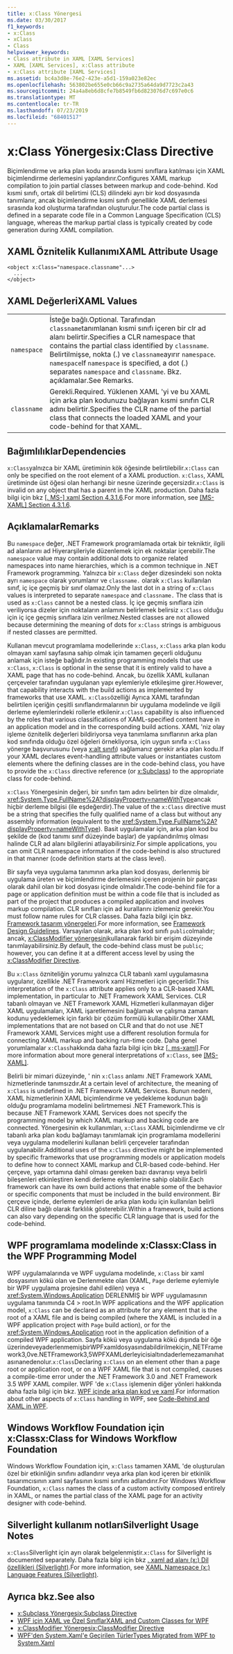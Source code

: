 ```yaml
---
title: x:Class Yönergesi
ms.date: 03/30/2017
f1_keywords:
- x:Class
- xClass
- Class
helpviewer_keywords:
- Class attribute in XAML [XAML Services]
- XAML [XAML Services], x:Class attribute
- x:Class attribute [XAML Services]
ms.assetid: bc4a3d8e-76e2-423e-a5d1-159a023e82ec
ms.openlocfilehash: 563802be655e0cb66c9a2735a64da9d7723c2a43
ms.sourcegitcommit: 24a4a8eb6d8cfe7b8549fb6d823076d7c697e0c6
ms.translationtype: MT
ms.contentlocale: tr-TR
ms.lasthandoff: 07/23/2019
ms.locfileid: "68401517"
---
```

# <a name="xclass-directive"></a><span data-ttu-id="e9c8e-102">x:Class Yönergesi</span><span class="sxs-lookup"><span data-stu-id="e9c8e-102">x:Class Directive</span></span>
<span data-ttu-id="e9c8e-103">Biçimlendirme ve arka plan kodu arasında kısmi sınıflara katılması için XAML biçimlendirme derlemesini yapılandırır.</span><span class="sxs-lookup"><span data-stu-id="e9c8e-103">Configures XAML markup compilation to join partial classes between markup and code-behind.</span></span> <span data-ttu-id="e9c8e-104">Kod kısmi sınıfı, ortak dil belirtimi (CLS) dilindeki ayrı bir kod dosyasında tanımlanır, ancak biçimlendirme kısmi sınıfı genellikle XAML derlemesi sırasında kod oluşturma tarafından oluşturulur.</span><span class="sxs-lookup"><span data-stu-id="e9c8e-104">The code partial class is defined in a separate code file in a Common Language Specification (CLS) language, whereas the markup partial class is typically created by code generation during XAML compilation.</span></span>  
  
## <a name="xaml-attribute-usage"></a><span data-ttu-id="e9c8e-105">XAML Öznitelik Kullanımı</span><span class="sxs-lookup"><span data-stu-id="e9c8e-105">XAML Attribute Usage</span></span>  
  
```  
<object x:Class="namespace.classname"...>  
  ...  
</object>  
```  
  
## <a name="xaml-values"></a><span data-ttu-id="e9c8e-106">XAML Değerleri</span><span class="sxs-lookup"><span data-stu-id="e9c8e-106">XAML Values</span></span>  
  
|||  
|-|-|  
|`namespace`|<span data-ttu-id="e9c8e-107">İsteğe bağlı.</span><span class="sxs-lookup"><span data-stu-id="e9c8e-107">Optional.</span></span> <span data-ttu-id="e9c8e-108">Tarafından `classname`tanımlanan kısmi sınıfı içeren bir clr ad alanı belirtir.</span><span class="sxs-lookup"><span data-stu-id="e9c8e-108">Specifies a CLR namespace that contains the partial class identified by `classname`.</span></span> <span data-ttu-id="e9c8e-109">Belirtilmişse, nokta (.) ve `classname`ayırır `namespace`. `namespace`</span><span class="sxs-lookup"><span data-stu-id="e9c8e-109">If `namespace` is specified, a dot (.) separates `namespace` and `classname`.</span></span> <span data-ttu-id="e9c8e-110">Bkz. açıklamalar.</span><span class="sxs-lookup"><span data-stu-id="e9c8e-110">See Remarks.</span></span>|  
|`classname`|<span data-ttu-id="e9c8e-111">Gerekli.</span><span class="sxs-lookup"><span data-stu-id="e9c8e-111">Required.</span></span> <span data-ttu-id="e9c8e-112">Yüklenen XAML 'yi ve bu XAML için arka plan kodunuzu bağlayan kısmi sınıfın CLR adını belirtir.</span><span class="sxs-lookup"><span data-stu-id="e9c8e-112">Specifies the CLR name of the partial class that connects the loaded XAML and your code-behind for that XAML.</span></span>|  
  
## <a name="dependencies"></a><span data-ttu-id="e9c8e-113">Bağımlılıklar</span><span class="sxs-lookup"><span data-stu-id="e9c8e-113">Dependencies</span></span>  
 <span data-ttu-id="e9c8e-114">`x:Class`yalnızca bir XAML üretiminin kök öğesinde belirtilebilir.</span><span class="sxs-lookup"><span data-stu-id="e9c8e-114">`x:Class` can only be specified on the root element of a XAML production.</span></span> <span data-ttu-id="e9c8e-115">`x:Class`, XAML üretiminde üst öğesi olan herhangi bir nesne üzerinde geçersizdir.</span><span class="sxs-lookup"><span data-stu-id="e9c8e-115">`x:Class` is invalid on any object that has a parent in the XAML production.</span></span> <span data-ttu-id="e9c8e-116">Daha fazla bilgi için bkz [ \[. MS-\] xaml Section 4.3.1.6](https://go.microsoft.com/fwlink/?LinkId=114525).</span><span class="sxs-lookup"><span data-stu-id="e9c8e-116">For more information, see [\[MS-XAML\] Section 4.3.1.6](https://go.microsoft.com/fwlink/?LinkId=114525).</span></span>  
  
## <a name="remarks"></a><span data-ttu-id="e9c8e-117">Açıklamalar</span><span class="sxs-lookup"><span data-stu-id="e9c8e-117">Remarks</span></span>  
 <span data-ttu-id="e9c8e-118">Bu `namespace` değer, .NET Framework programlamada ortak bir tekniktir, ilgili ad alanlarını ad Hiyerarşileriyle düzenlemek için ek noktalar içerebilir.</span><span class="sxs-lookup"><span data-stu-id="e9c8e-118">The `namespace` value may contain additional dots to organize related namespaces into name hierarchies, which is a common technique in .NET Framework programming.</span></span> <span data-ttu-id="e9c8e-119">Yalnızca bir `x:Class` değer dizesindeki son nokta ayrı `namespace` olarak yorumlanır ve `classname.` olarak `x:Class` kullanılan sınıf, iç içe geçmiş bir sınıf olamaz.</span><span class="sxs-lookup"><span data-stu-id="e9c8e-119">Only the last dot in a string of `x:Class` values is interpreted to separate `namespace` and `classname.` The class that is used as `x:Class` cannot be a nested class.</span></span> <span data-ttu-id="e9c8e-120">İç içe geçmiş sınıflara izin veriliyorsa dizeler için noktaların anlamını belirlemek belirsiz `x:Class` olduğu için iç içe geçmiş sınıflara izin verilmez.</span><span class="sxs-lookup"><span data-stu-id="e9c8e-120">Nested classes are not allowed because determining the meaning of dots for `x:Class` strings is ambiguous if nested classes are permitted.</span></span>  
  
 <span data-ttu-id="e9c8e-121">Kullanan mevcut programlama modellerinde `x:Class`, `x:Class` arka plan kodu olmayan xaml sayfasına sahip olmak için tamamen geçerli olduğunu anlamak için isteğe bağlıdır.</span><span class="sxs-lookup"><span data-stu-id="e9c8e-121">In existing programming models that use `x:Class`, `x:Class` is optional in the sense that it is entirely valid to have a XAML page that has no code-behind.</span></span> <span data-ttu-id="e9c8e-122">Ancak, bu özellik XAML kullanan çerçeveler tarafından uygulanan yapı eylemleriyle etkileşime girer.</span><span class="sxs-lookup"><span data-stu-id="e9c8e-122">However, that capability interacts with the build actions as implemented by frameworks that use XAML.</span></span> <span data-ttu-id="e9c8e-123">`x:Class`özelliği Ayrıca XAML tarafından belirtilen içeriğin çeşitli sınıflandırmalarının bir uygulama modelinde ve ilgili derleme eylemlerindeki rollerle etkilenir.</span><span class="sxs-lookup"><span data-stu-id="e9c8e-123">`x:Class` capability is also influenced by the roles that various classifications of XAML-specified content have in an application model and in the corresponding build actions.</span></span> <span data-ttu-id="e9c8e-124">XAML 'niz olay işleme öznitelik değerleri bildiriyorsa veya tanımlama sınıflarının arka plan kod sınıfında olduğu özel öğeleri örnekliyorsa, için uygun sınıfa `x:Class` yönerge başvurusunu (veya [x:alt sınıfı](x-subclass-directive.md)) sağlamanız gerekir arka plan kodu.</span><span class="sxs-lookup"><span data-stu-id="e9c8e-124">If your XAML declares event-handling attribute values or instantiates custom elements where the defining classes are in the code-behind class, you have to provide the `x:Class` directive reference (or [x:Subclass](x-subclass-directive.md)) to the appropriate class for code-behind.</span></span>  
  
 <span data-ttu-id="e9c8e-125">`x:Class` Yönergesinin değeri, bir sınıfın tam adını belirten bir dize olmalıdır, <xref:System.Type.FullName%2A?displayProperty=nameWithType>ancak hiçbir derleme bilgisi (ile eşdeğerdir).</span><span class="sxs-lookup"><span data-stu-id="e9c8e-125">The value of the `x:Class` directive must be a string that specifies the fully qualified name of a class but without any assembly information (equivalent to the <xref:System.Type.FullName%2A?displayProperty=nameWithType>).</span></span> <span data-ttu-id="e9c8e-126">Basit uygulamalar için, arka plan kod bu şekilde de (kod tanımı sınıf düzeyinde başlar) de yapılandırılmış olması halinde CLR ad alanı bilgilerini atlayabilirsiniz.</span><span class="sxs-lookup"><span data-stu-id="e9c8e-126">For simple applications, you can omit CLR namespace information if the code-behind is also structured in that manner (code definition starts at the class level).</span></span>  
  
 <span data-ttu-id="e9c8e-127">Bir sayfa veya uygulama tanımının arka plan kod dosyası, derlenmiş bir uygulama üreten ve biçimlendirme derlemesini içeren projenin bir parçası olarak dahil olan bir kod dosyası içinde olmalıdır.</span><span class="sxs-lookup"><span data-stu-id="e9c8e-127">The code-behind file for a page or application definition must be within a code file that is included as part of the project that produces a compiled application and involves markup compilation.</span></span> <span data-ttu-id="e9c8e-128">CLR sınıfları için ad kurallarını izlemeniz gerekir.</span><span class="sxs-lookup"><span data-stu-id="e9c8e-128">You must follow name rules for CLR classes.</span></span> <span data-ttu-id="e9c8e-129">Daha fazla bilgi için bkz. [Framework tasarım yönergeleri](../../standard/design-guidelines/index.md).</span><span class="sxs-lookup"><span data-stu-id="e9c8e-129">For more information, see [Framework Design Guidelines](../../standard/design-guidelines/index.md).</span></span> <span data-ttu-id="e9c8e-130">Varsayılan olarak, arka plan kod sınıfı `public`olmalıdır; ancak, [x:ClassModifier yönergesini](x-classmodifier-directive.md)kullanarak farklı bir erişim düzeyinde tanımlayabilirsiniz.</span><span class="sxs-lookup"><span data-stu-id="e9c8e-130">By default, the code-behind class must be `public`; however, you can define it at a different access level by using the [x:ClassModifier Directive](x-classmodifier-directive.md).</span></span>  
  
 <span data-ttu-id="e9c8e-131">Bu `x:Class` özniteliğin yorumu yalnızca CLR tabanlı xaml uygulamasına uygulanır, özellikle .NET Framework xaml Hizmetleri için geçerlidir.</span><span class="sxs-lookup"><span data-stu-id="e9c8e-131">This interpretation of the `x:Class` attribute applies only to a CLR-based XAML implementation, in particular to .NET Framework XAML Services.</span></span> <span data-ttu-id="e9c8e-132">CLR tabanlı olmayan ve .NET Framework XAML Hizmetleri kullanmayan diğer XAML uygulamaları, XAML işaretlemesini bağlamak ve çalışma zamanı kodunu yedeklemek için farklı bir çözüm formülü kullanabilir.</span><span class="sxs-lookup"><span data-stu-id="e9c8e-132">Other XAML implementations that are not based on CLR and that do not use .NET Framework XAML Services might use a different resolution formula for connecting XAML markup and backing run-time code.</span></span> <span data-ttu-id="e9c8e-133">Daha genel yorumlamalar `x:Class`hakkında daha fazla bilgi için bkz [ \[. ms-xaml\]](https://go.microsoft.com/fwlink/?LinkId=114525).</span><span class="sxs-lookup"><span data-stu-id="e9c8e-133">For more information about more general interpretations of `x:Class`, see [\[MS-XAML\]](https://go.microsoft.com/fwlink/?LinkId=114525).</span></span>  
  
 <span data-ttu-id="e9c8e-134">Belirli bir mimari düzeyinde, ' nin `x:Class` anlamı .NET Framework XAML hizmetlerinde tanımsızdır.</span><span class="sxs-lookup"><span data-stu-id="e9c8e-134">At a certain level of architecture, the meaning of `x:Class` is undefined in .NET Framework XAML Services.</span></span> <span data-ttu-id="e9c8e-135">Bunun nedeni, XAML hizmetlerinin XAML biçimlendirme ve yedekleme kodunun bağlı olduğu programlama modelini belirtmemesi .NET Framework.</span><span class="sxs-lookup"><span data-stu-id="e9c8e-135">This is because .NET Framework XAML Services does not specify the programming model by which XAML markup and backing code are connected.</span></span> <span data-ttu-id="e9c8e-136">Yönergesinin ek kullanımları, `x:Class` XAML biçimlendirme ve clr tabanlı arka plan kodu bağlamayı tanımlamak için programlama modellerini veya uygulama modellerini kullanan belirli çerçeveler tarafından uygulanabilir.</span><span class="sxs-lookup"><span data-stu-id="e9c8e-136">Additional uses of the `x:Class` directive might be implemented by specific frameworks that use programming models or application models to define how to connect XAML markup and CLR-based code-behind.</span></span> <span data-ttu-id="e9c8e-137">Her çerçeve, yapı ortamına dahil olması gereken bazı davranışı veya belirli bileşenleri etkinleştiren kendi derleme eylemlerine sahip olabilir.</span><span class="sxs-lookup"><span data-stu-id="e9c8e-137">Each framework can have its own build actions that enable some of the behavior or specific components that must be included in the build environment.</span></span> <span data-ttu-id="e9c8e-138">Bir çerçeve içinde, derleme eylemleri de arka plan kodu için kullanılan belirli CLR diline bağlı olarak farklılık gösterebilir.</span><span class="sxs-lookup"><span data-stu-id="e9c8e-138">Within a framework, build actions can also vary depending on the specific CLR language that is used for the code-behind.</span></span>  
  
## <a name="xclass-in-the-wpf-programming-model"></a><span data-ttu-id="e9c8e-139">WPF programlama modelinde x:Class</span><span class="sxs-lookup"><span data-stu-id="e9c8e-139">x:Class in the WPF Programming Model</span></span>  
 <span data-ttu-id="e9c8e-140">WPF uygulamalarında ve WPF uygulama modelinde, `x:Class` bir xaml dosyasının kökü olan ve Derlenmekte olan (XAML, `Page` derleme eylemiyle bir WPF uygulama projesine dahil edilen) veya < <xref:System.Windows.Application> DERLENMIŞ bir WPF uygulamasının uygulama tanımında C4 > root.</span><span class="sxs-lookup"><span data-stu-id="e9c8e-140">In WPF applications and the WPF application model, `x:Class` can be declared as an attribute for any element that is the root of a XAML file and is being compiled (where the XAML is included in a WPF application project with `Page` build action), or for the <xref:System.Windows.Application> root in the application definition of a compiled WPF application.</span></span> <span data-ttu-id="e9c8e-141">Sayfa kökü veya uygulama kökü dışında bir öğe üzerindeveyaderlenmemişbirWPFxamldosyasındabildirilmekiçin,.NETFramework3,0ve.NETFramework3,5WPFXAMLderleyicisialtındaderlemezamanıhatasınanedenolur.`x:Class`</span><span class="sxs-lookup"><span data-stu-id="e9c8e-141">Declaring `x:Class` on an element other than a page root or application root, or on a WPF XAML file that is not compiled, causes a compile-time error under the .NET Framework 3.0 and .NET Framework 3.5 WPF XAML compiler.</span></span> <span data-ttu-id="e9c8e-142">WPF 'de `x:Class` işlemenin diğer yönleri hakkında daha fazla bilgi için bkz. [WPF içinde arka plan kod ve xaml](../wpf/advanced/code-behind-and-xaml-in-wpf.md).</span><span class="sxs-lookup"><span data-stu-id="e9c8e-142">For information about other aspects of `x:Class` handling in WPF, see [Code-Behind and XAML in WPF](../wpf/advanced/code-behind-and-xaml-in-wpf.md).</span></span>  
  
## <a name="xclass-for-windows-workflow-foundation"></a><span data-ttu-id="e9c8e-143">Windows Workflow Foundation için x:Class</span><span class="sxs-lookup"><span data-stu-id="e9c8e-143">x:Class for Windows Workflow Foundation</span></span>  
 <span data-ttu-id="e9c8e-144">Windows Workflow Foundation için, `x:Class` tamamen XAML 'de oluşturulan özel bir etkinliğin sınıfını adlandırır veya arka plan kod içeren bir etkinlik tasarımcısının xaml sayfasının kısmi sınıfını adlandırır.</span><span class="sxs-lookup"><span data-stu-id="e9c8e-144">For Windows Workflow Foundation, `x:Class` names the class of a custom activity composed entirely in XAML, or names the partial class of the XAML page for  an activity designer with code-behind.</span></span>  
  
## <a name="silverlight-usage-notes"></a><span data-ttu-id="e9c8e-145">Silverlight kullanım notları</span><span class="sxs-lookup"><span data-stu-id="e9c8e-145">Silverlight Usage Notes</span></span>  
 <span data-ttu-id="e9c8e-146">`x:Class`Silverlight için ayrı olarak belgelenmiştir.</span><span class="sxs-lookup"><span data-stu-id="e9c8e-146">`x:Class` for Silverlight is documented separately.</span></span> <span data-ttu-id="e9c8e-147">Daha fazla bilgi için bkz [. xaml ad alanı (x:) Dil özellikleri (Silverlight)](https://go.microsoft.com/fwlink/?LinkId=199081).</span><span class="sxs-lookup"><span data-stu-id="e9c8e-147">For more information, see [XAML Namespace (x:) Language Features (Silverlight)](https://go.microsoft.com/fwlink/?LinkId=199081).</span></span>  
  
## <a name="see-also"></a><span data-ttu-id="e9c8e-148">Ayrıca bkz.</span><span class="sxs-lookup"><span data-stu-id="e9c8e-148">See also</span></span>

- [<span data-ttu-id="e9c8e-149">x:Subclass Yönergesi</span><span class="sxs-lookup"><span data-stu-id="e9c8e-149">x:Subclass Directive</span></span>](x-subclass-directive.md)
- [<span data-ttu-id="e9c8e-150">WPF için XAML ve Özel Sınıflar</span><span class="sxs-lookup"><span data-stu-id="e9c8e-150">XAML and Custom Classes for WPF</span></span>](../wpf/advanced/xaml-and-custom-classes-for-wpf.md)
- [<span data-ttu-id="e9c8e-151">x:ClassModifier Yönergesi</span><span class="sxs-lookup"><span data-stu-id="e9c8e-151">x:ClassModifier Directive</span></span>](x-classmodifier-directive.md)
- [<span data-ttu-id="e9c8e-152">WPF'den System.Xaml'e Geçirilen Türler</span><span class="sxs-lookup"><span data-stu-id="e9c8e-152">Types Migrated from WPF to System.Xaml</span></span>](types-migrated-from-wpf-to-system-xaml.md)
